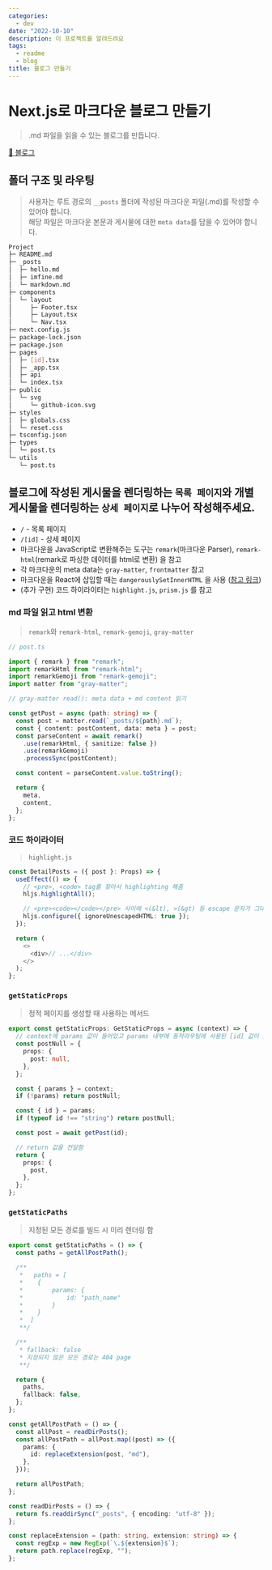 ```yaml
---
categories:
  - dev
date: "2022-10-10"
description: 이 프로젝트를 알려드려요
tags:
  - readme
  - blog
title: 블로그 만들기
---
```


# Next.js로 마크다운 블로그 만들기

> .md 파일을 읽을 수 있는 블로그를 만듭니다.

[:link: 블로그](https://666666-liard.vercel.app)

## 폴더 구조 및 라우팅

> 사용자는 루트 경로의 `__posts` 폴더에 작성된 마크다운 파일(.md)를 작성할 수 있어야 합니다.  
> 해당 파일은 마크다운 본문과 게시물에 대한 `meta data`를 담을 수 있어야 합니다.

```bash
Project
├─ README.md
├─ _posts
│  ├─ hello.md
│  ├─ imfine.md
│  └─ markdown.md
├─ components
│  └─ layout
│     ├─ Footer.tsx
│     ├─ Layout.tsx
│     └─ Nav.tsx
├─ next.config.js
├─ package-lock.json
├─ package.json
├─ pages
│  ├─ [id].tsx
│  ├─ _app.tsx
│  ├─ api
│  └─ index.tsx
├─ public
│  └─ svg
│     └─ github-icon.svg
├─ styles
│  ├─ globals.css
│  └─ reset.css
├─ tsconfig.json
├─ types
│  └─ post.ts
└─ utils
   └─ post.ts
```

## 블로그에 작성된 게시물을 렌더링하는 `목록 페이지`와 개별 게시물을 렌더링하는 `상세 페이지`로 나누어 작성해주세요.

- `/` - 목록 페이지
- `/[id]` - 상세 페이지
- 마크다운을 JavaScript로 변환해주는 도구는 `remark`(마크다운 Parser), `remark-html`(remark로 파싱한 데이터를 html로 변환) 을 참고
- 각 마크다운의 meta data는 `gray-matter`, `frontmatter` 참고
- 마크다운을 React에 삽입할 때는 `dangerouslySetInnerHTML` 을 사용 ([참고 링크](https://ko.reactjs.org/docs/dom-elements.html#dangerouslysetinnerhtml))
- (추가 구현) 코드 하이라이터는 `highlight.js`, `prism.js` 를 참고

### md 파일 읽고 html 변환

> `remark`와 `remark-html`, `remark-gemoji`, `gray-matter`

```typescript
// post.ts

import { remark } from "remark";
import remarkHtml from "remark-html";
import remarkGemoji from "remark-gemoji";
import matter from "gray-matter";

// gray-matter read(): meta data + md content 읽기

const getPost = async (path: string) => {
  const post = matter.read(`_posts/${path}.md`);
  const { content: postContent, data: meta } = post;
  const parseContent = await remark()
    .use(remarkHtml, { sanitize: false })
    .use(remarkGemoji)
    .processSync(postContent);

  const content = parseContent.value.toString();

  return {
    meta,
    content,
  };
};
```

### 코드 하이라이터

> `highlight.js`

```typescript
const DetailPosts = ({ post }: Props) => {
  useEffect(() => {
    // <pre>, <code> tag를 찾아서 highlighting 해줌
    hljs.highlightAll();

    // <pre><code></code></pre> 사이에 <(&lt), >(&gt) 등 escape 문자가 그대로 나와있어서 위험하다고 경고하는데 그 경고를 무시하는 속성
    hljs.configure({ ignoreUnescapedHTML: true });
  });

  return (
    <>
      <div>// ...</div>
    </>
  );
};
```

### `getStaticProps`

> 정적 페이지를 생성할 때 사용하는 메서드

```typescript
export const getStaticProps: GetStaticProps = async (context) => {
  // context에 params 값이 들어있고 params 내부에 동적라우팅에 사용된 [id] 값이 들어 있음
  const postNull = {
    props: {
      post: null,
    },
  };

  const { params } = context;
  if (!params) return postNull;

  const { id } = params;
  if (typeof id !== "string") return postNull;

  const post = await getPost(id);

  // return 값을 전달함
  return {
    props: {
      post,
    },
  };
};
```

### `getStaticPaths`

> 지정된 모든 경로를 빌드 시 미리 렌더링 함

```typescript
export const getStaticPaths = () => {
  const paths = getAllPostPath();

  /**
   *   paths = [
   *    {
   *        params: {
   *            id: "path_name"
   *        }
   *    }
   *  ]
   **/

  /**
   * fallback: false
   * 지정되지 않은 모든 경로는 404 page
   **/

  return {
    paths,
    fallback: false,
  };
};

const getAllPostPath = () => {
  const allPost = readDirPosts();
  const allPostPath = allPost.map((post) => ({
    params: {
      id: replaceExtension(post, "md"),
    },
  }));

  return allPostPath;
};

const readDirPosts = () => {
  return fs.readdirSync("_posts", { encoding: "utf-8" });
};

const replaceExtension = (path: string, extension: string) => {
  const regExp = new RegExp(`\.${extension}$`);
  return path.replace(regExp, "");
};
```
